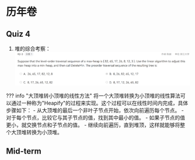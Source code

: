 # 历年卷

## Quiz 4
1. 堆的综合考察：
    ![](graph/quiz4.1.png)
<!-- prettier-ignore-start -->
??? info "大顶堆转小顶堆的线性方法"
    将一个大顶堆转换为小顶堆的线性算法可以通过一种称为"Heapify"的过程来实现。这个过程可以在线性时间内完成，具体步骤如下：
    - 从大顶堆的最后一个非叶子节点开始，依次向前遍历每个节点。
    - 对于每个节点，比较它与其子节点的值，找到其中最小的值。
    - 如果子节点的值更小，就交换节点和子节点的值。
    - 继续向前遍历，直到堆顶，这样就能够将整个大顶堆转换为小顶堆。
<!-- prettier-ignore-end -->

## Mid-term
